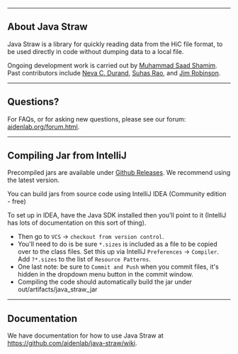 --------------
About Java Straw
--------------
Java Straw is a library for quickly reading data from the HiC file format, to be used directly in code without dumping
data to a local file.

Ongoing development work is carried out by <a href="https://github.com/sa501428">Muhammad Saad Shamim</a>. Past
contributors include <a href="https://github.com/nchernia">Neva C. Durand</a>, <a href="https://github.com/suhas-rao">
Suhas Rao</a>, and <a href="https://github.com/jrobinso">Jim Robinson</a>.

--------------
Questions?
--------------

For FAQs, or for asking new questions, please see our forum: <a href="https://aidenlab.org/forum.html">
aidenlab.org/forum.html</a>.

--------------
Compiling Jar from IntelliJ
--------------

Precompiled jars are available under [Github Releases](https://github.com/sa501428/java-straw/releases). We recommend
using the latest version.

You can build jars from source code using IntelliJ IDEA (Community edition - free)

To set up in IDEA, have the Java SDK installed then you'll point to it (IntelliJ has lots of documentation on this sort
of thing).

* Then go to `VCS` -> `checkout from version control`.
* You'll need to do is be sure `*.sizes` is included as a file to be copied over to the class files. Set this up via
  IntelliJ `Preferences` -> `Compiler`. Add `?*.sizes` to the list of `Resource Patterns`.
* One last note: be sure to `Commit and Push` when you commit files, it's hidden in the dropdown menu button in the
  commit window.
* Compiling the code should automatically build the jar under out/artifacts/java_straw_jar

-------------
Documentation
-------------
We have documentation for how to use Java Straw at
https://github.com/aidenlab/java-straw/wiki.

